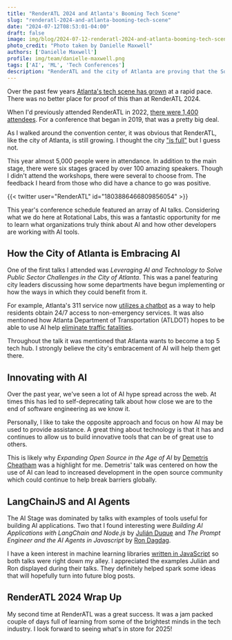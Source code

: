 ```yaml
---
title: "RenderATL 2024 and Atlanta's Booming Tech Scene"
slug: "renderatl-2024-and-atlanta-booming-tech-scene"
date: "2024-07-12T08:53:01-04:00"
draft: false
image: img/blog/2024-07-12-renderatl-2024-and-atlanta-booming-tech-scene/render-atl.webp
photo_credit: "Photo taken by Danielle Maxwell"
authors: ['Danielle Maxwell']
profile: img/team/danielle-maxwell.png
tags: ['AI', 'ML', 'Tech Conferences']
description: "RenderATL and the city of Atlanta are proving that the South's tech scene has something to say."
---
```


Over the past few years [Atlanta's tech scene has grown](https://www.bizjournals.com/atlanta/news/2022/10/28/5-trends-in-atlanta-s-growing-tech-scene.html) at a rapid pace. There was no better place for proof of this than at RenderATL 2024.

<!--more-->
When I'd previously attended RenderATL in 2022, [there were 1,400 attendees](https://x.com/RenderATL/status/1535341544923865090). For a conference that began in 2019, that was a pretty big deal.

As I walked around the convention center, it was obvious that RenderATL, like the city of Atlanta, is still growing. I thought the city ["is full"](https://www.11alive.com/article/news/local/atlanta-major-population-jump-census-data/85-11e42b68-f528-45c1-873a-e0948b5e9dfd) but I guess not. 

This year almost 5,000 people were in attendance. In addition to the main stage, there were six stages graced by over 100 amazing speakers. Though I didn't attend the workshops, there were several to choose from. The feedback I heard from those who did have a chance to go was positive.

{{< twitter user="RenderATL" id="1803886466809856054" >}}

This year's conference schedule featured an array of AI talks. Considering what we do here at Rotational Labs, this was a fantastic opportunity for me to learn what organizations truly think about AI and how other developers are working with AI tools.

## How the City of Atlanta is Embracing AI
One of the first talks I attended was *Leveraging AI and Technology to Solve Public Sector Challenges in the City of Atlanta*. This was a panel featuring city leaders discussing how some departments have begun implementing or how the ways in which they could benefit from it.

For example, Atlanta's 311 service now [utilizes a chatbot](https://www.atlantaga.gov/government/departments/customer-service-atl311/atl311-chatbot) as a way to help residents obtain 24/7 access to non-emergency services. It was also mentioned how Atlanta Department of Transportation (ATLDOT) hopes to be able to use AI help [eliminate traffic fatalities](https://atldot.atlantaga.gov/programs/vision-zero#:~:text=Administered%20by%20Atlanta%20Department%20of,management%2C%20and%20other%20proven%20strategies.).

Throughout the talk it was mentioned that Atlanta wants to become a top 5 tech hub. I strongly believe the city's embracement of AI will help them get there.

## Innovating with AI
Over the past year, we've seen a lot of AI hype spread across the web. At times this has led to self-deprecating talk about how close we are to the end of software engineering as we know it.

Personally, I like to take the opposite approach and focus on how AI may be used to provide assistance. A great thing about technology is that it has and continues to allow us to build innovative tools that can be of great use to others.  

This is likely why *Expanding Open Source in the Age of AI* by [Demetris Cheatham](https://x.com/dwcheatham) was a highlight for me. Demetris' talk was centered on how the use of AI can lead to increased development in the open source community which could continue to help break barriers globally.

## LangChainJS and AI Agents
The AI Stage was dominated by talks with examples of tools useful for building AI applications. Two that I found interesting were *Building AI Applications with LangChain and Node.js* by [Julián Duque](https://twitter.com/julian_duque) and *The Prompt Engineer and the AI Agents in Javascript* by [Ron Dagdag](https://twitter.com/rondagdag).

I have a keen interest in machine learning libraries [written in JavaScript](/blog/5-javascript-libraries-to-use-for-machine-learning/) so both talks were right down my alley. I appreciated the examples Julián and Ron displayed during their talks. They definitely helped spark some ideas that will hopefully turn into future blog posts.


## RenderATL 2024 Wrap Up
My second time at RenderATL was a great success. It was a jam packed couple of days full of learning from some of the brightest minds in the tech industry. I look forward to seeing what's in store for 2025!